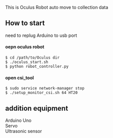 This is Oculus Robot auto move to collection data

How to start
------------
need to replug Arduino to usb port  

#### oepn oculus robot  
  
	$ cd /path/to/Oculus dir
	$ ./oculus_start.sh
	$ python robot_controller.py  

#### open csi_tool  
	
	$ sudo service network-manager stop
	$ ./setup_monitor_csi.sh 64 HT20

addition equipment
------------------

Arduino Uno  
Servo  
Ultrasonic sensor  
